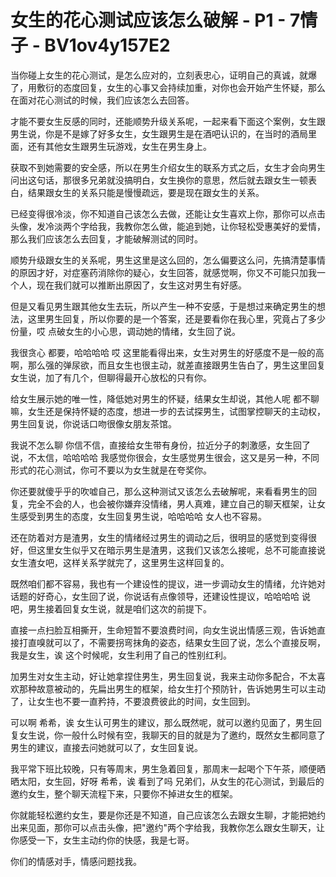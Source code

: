 # 女生的花心测试应该怎么破解 - P1 - 7情子 - BV1ov4y157E2

当你碰上女生的花心测试，是怎么应对的，立刻表忠心，证明自己的真诚，就爆了，用敷衍的态度回复，女生的心事又会持续加重，对你也会开始产生怀疑，那么在面对花心测试的时候，我们应该怎么去回答。

才能不要女生反感的同时，还能顺势升级关系呢，一起来看下面这个案例，女生跟男生说，你是不是嫁了好多女生，女生跟男生是在酒吧认识的，在当时的酒局里面，还有其他女生跟男生玩游戏，女生在男生身上。

获取不到她需要的安全感，所以在男生介绍女生的联系方式之后，女生才会向男生问出这句话，那很多兄弟就没搞明白，女生换你的意思，然后就去跟女生一顿表白，结果跟女生的关系只能是慢慢疏远，要是现在跟女生的关系。

已经变得很冷淡，你不知道自己该怎么去做，还能让女生喜欢上你，那你可以点击头像，发冷淡两个字给我，我教你怎么做，能追到她，让你轻松受惠美好的爱情，那么我们应该怎么去回复，才能破解测试的同时。

顺势升级跟女生的关系呢，男生这里是这么回的，怎么偏要这么问，先搞清楚事情的原因才好，对症塞药消除你的疑心，女生回答，就感觉啊，你又不可能只加我一个人，现在我们就可以推断出原因了，女生这对男生有好感。

但是又看见男生跟其他女生去玩，所以产生一种不安感，于是想过来确定男生的想法，这里男生回复，所以你要的是一个答案，还是要看你在我心里，究竟占了多少份量，哎 点破女生的小心思，调动她的情绪，女生回了说。

我很贪心 都要，哈哈哈哈 哎 这里能看得出来，女生对男生的好感度不是一般的高啊，那么强的弹尿欲，而且女生也很主动，就差直接跟男生告白了，男生这里回复女生说，加了有几个，但聊得最开心放松的只有你。

给女生展示她的唯一性，降低她对男生的怀疑，结果女生却说，其他人呢 都不聊嘛，女生还是保持怀疑的态度，想进一步的去试探男生，试图掌控聊天的主动权，男生回复说，你说话口吻很像女朋友茶馆。

我说不怎么聊 你信不信，直接给女生带有身份，拉近分子的刺激感，女生回了说，不太信，哈哈哈哈 我感觉你很会，女生感觉男生很会，这又是另一种，不同形式的花心测试，你可不要以为女生就是在夸奖你。

你还要就傻乎乎的吹嘘自己，那么这种测试又该怎么去破解呢，来看看男生的回复，完全不会的人，也会被你嫌弃没情绪，男人真难，建立自己的聊天框架，让女生感受到男生的态度，女生回复男生说，哈哈哈哈 女人也不容易。

还在防着对方是渣男，女生的情绪经过男生的调动之后，很明显的感觉到变得很好，但这里女生似乎又在暗示男生是渣男，这我们又该怎么接呢，总不可能直接说女生渣女吧，这样关系学就完了，这里男生这样回复的。

既然咱们都不容易，我也有一个建设性的提议，进一步调动女生的情绪，允许她对话题的好奇心，女生回了说，你说话有点像领导，还建设性提议，哈哈哈哈 说吧，男生接着回复女生说，就是咱们这次的前提下。

直接一点扫脸互相撕开，生命短暂不要浪费时间，向女生说出情感三观，告诉她直接打直嗅就可以了，不需要拐弯抹角的姿态，结果女生回了说，怎么个直接反啊，我是女生，诶 这个时候呢，女生利用了自己的性别红利。

加男生对女生主动，好让她拿捏住男生，男生回复说，我来主动你多配合，不太喜欢那种故意被动的，先扁出男生的框架，给女生打个预防针，告诉她男生可以主动了，让女生也不要一直矜持，不要浪费彼此的时间，女生回到。

可以啊 希希，诶 女生认可男生的建议，那么既然呢，就可以邀约见面了，男生回复女生说，你一般什么时候有空，我聊天的目的就是为了邀约，既然女生都同意了男生的建议，直接去问她就可以了，女生回复说。

我平常下班比较晚，只有等周末，男生急着回复，那周末一起喝个下午茶，顺便晒晒太阳，女生回，好呀 希希，诶 看到了吗 兄弟们，从女生的花心测试，到最后的邀约女生，整个聊天流程下来，只要你不掉进女生的框架。

你就能轻松邀约女生，要是你还是不知道，自己应该怎么去跟女生聊，才能把她约出来见面，那你可以点击头像，把"邀约"两个字给我，我教你怎么跟女生聊天，让你感受一下，女生主动约你的快感，我是七哥。

你们的情感对手，情感问题找我。